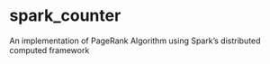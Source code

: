 # spark_counter
An implementation of PageRank Algorithm using Spark’s distributed computed framework
